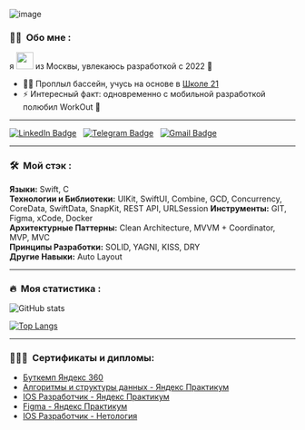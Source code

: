 ![image](https://github.com/MickeyRU/MickeyRU/assets/91372236/c0a577c9-e5cd-4d59-875f-587885dcf174)


### :woman_technologist: &nbsp;Обо мне :

я <img src="https://media.giphy.com/media/WUlplcMpOCEmTGBtBW/giphy.gif" width="30"> из Москвы, увлекаюсь разработкой с 2022 🚀

- 🏊‍♂️ Проплыл бассейн, учусь на основе в [Школе 21](https://21-school.ru) 
- ⚡ Интересный факт: одновременно с мобильной разработкой полюбил WorkOut 💪

---

[![LinkedIn Badge](https://img.shields.io/badge/LinkedIn-blue?style=for-the-badge&logo=linkedin&logoColor=white)](https://linkedin.com/in/павел-афанасьев-a67a68297)
&nbsp;
[![Telegram Badge](https://img.shields.io/badge/Telegram-blue?style=for-the-badge&logo=telegram&logoColor=white)](https://t.me/PavelAfanasiev)
&nbsp;
[![Gmail Badge](https://img.shields.io/badge/Gmail-red?style=for-the-badge&logo=gmail&logoColor=white)](mailto:afanasyevpv9@gmail.com)

---

### 🛠 &nbsp;Мой стэк :

**Языки:** Swift, С  
**Технологии и Библиотеки:** UIKit, SwiftUI, Combine, GCD, Concurrency, CoreData, SwiftData, SnapKit, REST API, URLSession 
**Инструменты:** GIT, Figma, xCode, Docker  
**Архитектурные Паттерны:** Clean Architecture, MVVM + Coordinator, MVP, MVC  
**Принципы Разработки:** SOLID, YAGNI, KISS, DRY  
**Другие Навыки:** Auto Layout

---

### 🔥 &nbsp;Моя статистика :
![GitHub stats](https://github-readme-stats.vercel.app/api?username=MickeyRU&theme=vision-friendly-dark&show_icons=true)

[![Top Langs](https://github-readme-stats.vercel.app/api/top-langs/?username=MickeyRU&layout=compact&theme=vision-friendly-dark)](https://github.com/anuraghazra/github-readme-stats)

---

### 👨🏻‍🎓 &nbsp;Сертификаты и дипломы:
- [Буткемп Яндекс 360](https://github.com/MickeyRU/MickeyRU/blob/main/2%20место%20-%20iOS%20-%20Афанасьев%20Павел.pdf)
- [Алгоритмы и структуры данных - Яндекс Практикум](https://github.com/MickeyRU/MickeyRU/blob/main/Algorithms%20and%20DataStructures.pdf)
- [IOS Разработчик - Яндекс Практикум](https://github.com/MickeyRU/MickeyRU/blob/main/IOS%20разработчик%20-%20Яндекс%20Практикум.pdf)
- [Figma - Яндекс Практикум](https://github.com/MickeyRU/MickeyRU/blob/main/figma.pdf)
- [IOS Разработчик - Нетология](https://github.com/MickeyRU/MickeyRU/blob/main/iOS.pdf)

